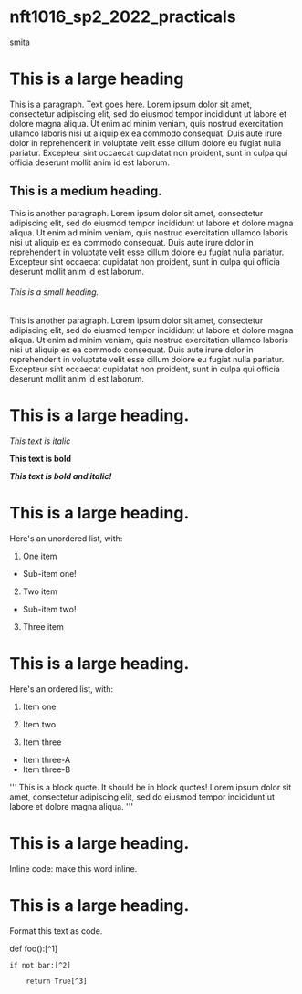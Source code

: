 # nft1016_sp2_2022_practicals

smita

# This is a large heading

This is a paragraph. Text goes here. Lorem ipsum dolor sit amet, consectetur adipiscing elit, sed do eiusmod tempor incididunt ut labore et dolore magna aliqua. Ut enim ad minim veniam, quis nostrud exercitation ullamco laboris nisi ut aliquip ex ea commodo consequat. Duis aute irure dolor in reprehenderit in voluptate velit esse cillum dolore eu fugiat nulla pariatur. Excepteur sint occaecat cupidatat non proident, sunt in culpa qui officia deserunt mollit anim id est laborum.

## This is a medium heading. 


This is another paragraph. Lorem ipsum dolor sit amet, consectetur adipiscing elit, sed do eiusmod tempor incididunt ut labore et dolore magna aliqua. Ut enim ad minim veniam, quis nostrud exercitation ullamco laboris nisi ut aliquip ex ea commodo consequat. Duis aute irure dolor in reprehenderit in voluptate velit esse cillum dolore eu fugiat nulla pariatur. Excepteur sint occaecat cupidatat non proident, sunt in culpa qui officia deserunt mollit anim id est laborum.

###### This is a small heading. 


This is another paragraph. Lorem ipsum dolor sit amet, consectetur adipiscing elit, sed do eiusmod tempor incididunt ut labore et dolore magna aliqua. Ut enim ad minim veniam, quis nostrud exercitation ullamco laboris nisi ut aliquip ex ea commodo consequat. Duis aute irure dolor in reprehenderit in voluptate velit esse cillum dolore eu fugiat nulla pariatur. Excepteur sint occaecat cupidatat non proident, sunt in culpa qui officia deserunt mollit anim id est laborum.

# This is a large heading. 


*This text is italic*


**This text is bold**


***This text is bold and italic!***


# This is a large heading. 

Here's an unordered list, with:


1. One item
 - Sub-item one!

2. Two item
 - Sub-item two!

3. Three item

# This is a large heading. 


Here's an ordered list, with:


1. Item one

2. Item two

3. Item three
 - Item three-A
  - Item three-B


'''
This is a block quote. It should be in block quotes! Lorem ipsum dolor sit amet, consectetur adipiscing elit, sed do eiusmod tempor incididunt ut labore et dolore magna aliqua.
'''

# This is a large heading. 


Inline code: make this word inline. 


# This is a large heading. 


Format this text as code. 


def foo():[^1]

    if not bar:[^2]

        return True[^3]